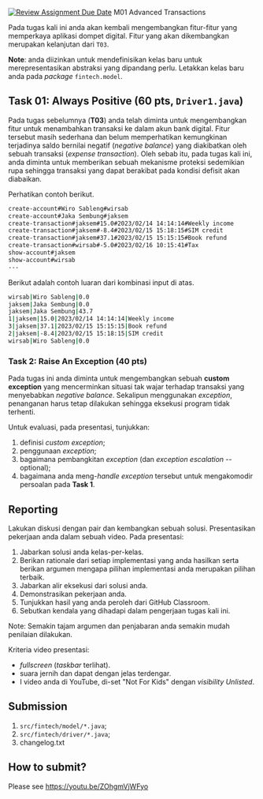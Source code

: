 [![Review Assignment Due Date](https://classroom.github.com/assets/deadline-readme-button-22041afd0340ce965d47ae6ef1cefeee28c7c493a6346c4f15d667ab976d596c.svg)](https://classroom.github.com/a/hb7TzUy0)
M01 Advanced Transactions

Pada tugas kali ini anda akan kembali mengembangkan fitur-fitur yang memperkaya aplikasi dompet digital. Fitur yang akan dikembangkan merupakan kelanjutan dari ```T03```.

**Note**: anda diizinkan untuk mendefinisikan kelas baru untuk merepresentasikan abstraksi yang dipandang perlu. Letakkan kelas baru anda pada *package* ```fintech.model```.

## Task 01: Always Positive (60 pts, ```Driver1.java```)

Pada tugas sebelumnya (**T03**) anda telah diminta untuk mengembangkan fitur untuk menambahkan transaksi ke dalam akun bank digital. Fitur tersebut masih sederhana dan belum memperhatikan kemungkinan terjadinya saldo bernilai negatif (*negative balance*) yang diakibatkan oleh sebuah transaksi (*expense transaction*). Oleh sebab itu, pada tugas kali ini, anda diminta untuk memberikan sebuah mekanisme proteksi sedemikian rupa sehingga transaksi yang dapat berakibat pada kondisi defisit akan diabaikan.

Perhatikan contoh berikut.

```bash
create-account#Wiro Sableng#wirsab
create-account#Jaka Sembung#jaksem
create-transaction#jaksem#15.0#2023/02/14 14:14:14#Weekly income
create-transaction#jaksem#-8.4#2023/02/15 15:18:15#SIM credit
create-transaction#jaksem#37.1#2023/02/15 15:15:15#Book refund
create-transaction#wirsab#-5.0#2023/02/16 10:15:41#Tax
show-account#jaksem
show-account#wirsab
---

```

Berikut adalah contoh luaran dari kombinasi input di atas.

```bash
wirsab|Wiro Sableng|0.0
jaksem|Jaka Sembung|0.0
jaksem|Jaka Sembung|43.7
1|jaksem|15.0|2023/02/14 14:14:14|Weekly income
3|jaksem|37.1|2023/02/15 15:15:15|Book refund
2|jaksem|-8.4|2023/02/15 15:18:15|SIM credit
wirsab|Wiro Sableng|0.0

```

### Task 2: Raise An Exception (40 pts)

Pada tugas ini anda diminta untuk mengembangkan sebuah **custom exception** yang mencerminkan situasi tak wajar terhadap transaksi yang menyebabkan *negative balance*. Sekalipun menggunakan *exception*, penanganan harus tetap dilakukan sehingga eksekusi program tidak terhenti.

Untuk evaluasi, pada presentasi, tunjukkan:
1. definisi *custom exception*;
2. penggunaan *exception*;
3. bagaimana pembangkitan *exception* (dan *exception escalation* -- optional);
4. bagaimana anda meng-*handle* *exception* tersebut untuk mengakomodir persoalan pada **Task 1**.

## Reporting
Lakukan diskusi dengan pair dan kembangkan sebuah solusi. Presentasikan pekerjaan anda dalam sebuah video. Pada presentasi:
1. Jabarkan solusi anda kelas-per-kelas.
2. Berikan rationale dari setiap implementasi yang anda hasilkan serta berikan argumen mengapa pilihan implementasi anda merupakan pilihan terbaik.
3. Jabarkan alir eksekusi dari solusi anda.
4. Demonstrasikan pekerjaan anda.
5. Tunjukkan hasil yang anda peroleh dari GitHub Classroom.
6. Sebutkan kendala yang dihadapi dalam pengerjaan tugas kali ini.

Note: Semakin tajam argumen dan penjabaran anda semakin mudah penilaian dilakukan.

Kriteria video presentasi:
+ *fullscreen* (*taskbar* terlihat).
+ suara jernih dan dapat dengan jelas terdengar.
+ I video anda di YouTube, di-set "Not For Kids" dengan *visibility* *Unlisted*.

## Submission
1. ```src/fintech/model/*.java```;
2. ```src/fintech/driver/*.java```;
3. changelog.txt

## How to submit?
Please see https://youtu.be/ZOhgmVjWFyo
